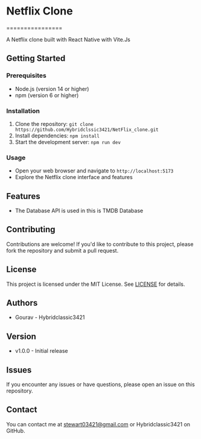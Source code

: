 # Netflix Clone
================

A Netflix clone built with React Native with Vite.Js

## Getting Started

### Prerequisites

* Node.js (version 14 or higher)
* npm (version 6 or higher)

### Installation

1. Clone the repository: `git clone https://github.com/Hybridclssic3421/NetFlix_clone.git`
2. Install dependencies: `npm install`
3. Start the development server: `npm run dev`

### Usage

* Open your web browser and navigate to `http://localhost:5173`
* Explore the Netflix clone interface and features

## Features

* The Database API is used in this is TMDB Database

## Contributing

Contributions are welcome! If you'd like to contribute to this project, please fork the repository and submit a pull request.

## License

This project is licensed under the MIT License. See [LICENSE](LICENSE) for details.

## Authors

* Gourav - Hybridclassic3421

## Version

* v1.0.0 - Initial release

## Issues

If you encounter any issues or have questions, please open an issue on this repository.

## Contact

You can contact me at stewart03421@gmail.com or Hybridclassic3421 on GitHub.
